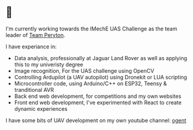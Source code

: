 # 👋

I'm currently working towards the IMechE UAS Challenge as the team leader of [Team Peryton](https://team-peryton.github.io).

I have experiance in:
- Data analysis, professionally at Jaguar Land Rover as well as applying this to my univeristy degree
- Image recognition, For the UAS challenge using OpenCV
- Controlling Ardupilot (a UAV autopilot) using Dronekit or LUA scripting
- Microcontroller code, using Arduino/C++ on ESP32, Teensy & tranditional AVR
- Back end web development, for competitions and my own websites
- Front end web development, I've experimented with React to create dynamic experiences

I have some bits of UAV development on my own youtube channel: [ogent](https://www.youtube.com/channel/UCZr66PF8qm9jqRmPN1NgplA)
